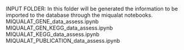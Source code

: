 INPUT FOLDER:
In this folder will be generated the information to be imported to the database through the miqualat notebooks. <br>
MIQUALAT_GENE_data_assess.ipynb <br>
MIQUALAT_GEN_KEGG_data_assess.ipynb <br>
MIQUALAT_KEGG_data_assess.ipynb <br>
MIQUALAT_PUBLICATION_data_assess.ipynb <br>